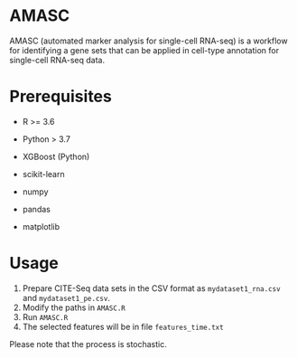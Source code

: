 # AMASC

AMASC (automated marker analysis for single-cell RNA-seq) is a workflow for identifying a gene sets that can be applied in cell-type annotation for single-cell RNA-seq data.  

# Prerequisites

* R >= 3.6

* Python > 3.7

* XGBoost (Python)

* scikit-learn

* numpy

* pandas

* matplotlib

# Usage

1. Prepare CITE-Seq data sets in the CSV format as `mydataset1_rna.csv` and `mydataset1_pe.csv`.
2. Modify the paths in `AMASC.R`
3. Run `AMASC.R`
4. The selected features will be in file `features_time.txt`

Please note that the process is stochastic. 
